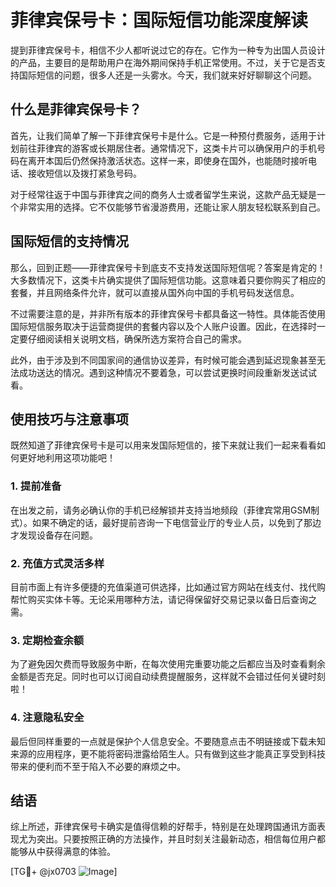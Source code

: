 # 菲律宾保号卡：国际短信功能深度解读

提到菲律宾保号卡，相信不少人都听说过它的存在。它作为一种专为出国人员设计的产品，主要目的是帮助用户在海外期间保持手机正常使用。不过，关于它是否支持国际短信的问题，很多人还是一头雾水。今天，我们就来好好聊聊这个问题。

## 什么是菲律宾保号卡？

首先，让我们简单了解一下菲律宾保号卡是什么。它是一种预付费服务，适用于计划前往菲律宾的游客或长期居住者。通常情况下，这类卡片可以确保用户的手机号码在离开本国后仍然保持激活状态。这样一来，即使身在国外，也能随时接听电话、接收短信以及拨打紧急号码。

对于经常往返于中国与菲律宾之间的商务人士或者留学生来说，这款产品无疑是一个非常实用的选择。它不仅能够节省漫游费用，还能让家人朋友轻松联系到自己。

## 国际短信的支持情况

那么，回到正题——菲律宾保号卡到底支不支持发送国际短信呢？答案是肯定的！大多数情况下，这类卡片确实提供了国际短信功能。这意味着只要你购买了相应的套餐，并且网络条件允许，就可以直接从国外向中国的手机号码发送信息。

不过需要注意的是，并非所有版本的菲律宾保号卡都具备这一特性。具体能否使用国际短信服务取决于运营商提供的套餐内容以及个人账户设置。因此，在选择时一定要仔细阅读相关说明文档，确保所选方案符合自己的需求。

此外，由于涉及到不同国家间的通信协议差异，有时候可能会遇到延迟现象甚至无法成功送达的情况。遇到这种情况不要着急，可以尝试更换时间段重新发送试试看。

## 使用技巧与注意事项

既然知道了菲律宾保号卡是可以用来发国际短信的，接下来就让我们一起来看看如何更好地利用这项功能吧！

### 1. 提前准备

在出发之前，请务必确认你的手机已经解锁并支持当地频段（菲律宾常用GSM制式）。如果不确定的话，最好提前咨询一下电信营业厅的专业人员，以免到了那边才发现设备存在问题。

### 2. 充值方式灵活多样

目前市面上有许多便捷的充值渠道可供选择，比如通过官方网站在线支付、找代购帮忙购买实体卡等。无论采用哪种方法，请记得保留好交易记录以备日后查询之需。

### 3. 定期检查余额

为了避免因欠费而导致服务中断，在每次使用完重要功能之后都应当及时查看剩余金额是否充足。同时也可以订阅自动续费提醒服务，这样就不会错过任何关键时刻啦！

### 4. 注意隐私安全

最后但同样重要的一点就是保护个人信息安全。不要随意点击不明链接或下载未知来源的应用程序，更不能将密码泄露给陌生人。只有做到这些才能真正享受到科技带来的便利而不至于陷入不必要的麻烦之中。

## 结语

综上所述，菲律宾保号卡确实是值得信赖的好帮手，特别是在处理跨国通讯方面表现尤为突出。只要按照正确的方法操作，并且时刻关注最新动态，相信每位用户都能够从中获得满意的体验。

[TG💪+ @jx0703 ![Image](https://github.com/user-attachments/assets/dbca1d08-cadb-493c-b0ec-ad6f7a83f270)]